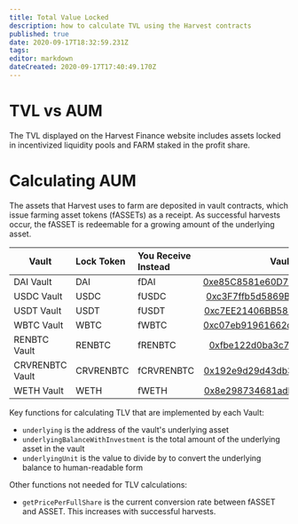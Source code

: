 ```yaml
---
title: Total Value Locked
description: how to calculate TVL using the Harvest contracts
published: true
date: 2020-09-17T18:32:59.231Z
tags: 
editor: markdown
dateCreated: 2020-09-17T17:40:49.170Z
---
```


# TVL vs AUM
The TVL displayed on the Harvest Finance website includes assets locked in incentivized liquidity pools and FARM staked in the profit share.

# Calculating AUM

The assets that Harvest uses to farm are deposited in vault contracts, which issue farming asset tokens (fASSETs) as a receipt. As successful harvests occur, the fASSET is redeemable for a growing amount of the underlying asset.

| Vault    |      Lock Token      |  You Receive Instead | Vault Contract Address |
|-----------|:----------------------|:--------------|:--------------:|
| DAI Vault | DAI | fDAI | [0xe85C8581e60D7Cd32Bbfd86303d2A4FA6a951Dac](https://etherscan.io/address/0xe85C8581e60D7Cd32Bbfd86303d2A4FA6a951Dac) |
| USDC Vault | USDC | fUSDC| [0xc3F7ffb5d5869B3ade9448D094d81B0521e8326f](https://etherscan.io/address/0xc3F7ffb5d5869B3ade9448D094d81B0521e8326f) |
| USDT Vault | USDT | fUSDT | [0xc7EE21406BB581e741FBb8B21f213188433D9f2F](https://etherscan.io/address/0xc7EE21406BB581e741FBb8B21f213188433D9f2F) |
| WBTC Vault | WBTC | fWBTC | [0xc07eb91961662d275e2d285bdc21885a4db136b0](https://etherscan.io/address/0xc07eb91961662d275e2d285bdc21885a4db136b0) |
| RENBTC Vault | RENBTC | fRENBTC | [0xfbe122d0ba3c75e1f7c80bd27613c9f35b81feec](https://etherscan.io/address/0xfbe122d0ba3c75e1f7c80bd27613c9f35b81feec) |
| CRVRENBTC Vault | CRVRENBTC | fCRVRENBTC | [0x192e9d29d43db385063799bc239e772c3b6888f3](https://etherscan.io/address/0x192e9d29d43db385063799bc239e772c3b6888f3) |
| WETH Vault | WETH | fWETH | [0x8e298734681adbfC41ee5d17FF8B0d6d803e7098](https://etherscan.io/address/0x8e298734681adbfC41ee5d17FF8B0d6d803e7098) |

Key functions for calculating TLV that are implemented by each Vault:

- `underlying` is the address of the vault's underlying asset
- `underlyingBalanceWithInvestment` is the total amount of the underlying asset in the vault
- `underlyingUnit` is the value to divide by to convert the underlying balance to human-readable form

Other functions not needed for TLV calculations:

- `getPricePerFullShare` is the current conversion rate between fASSET and ASSET. This increases with successful harvests.

